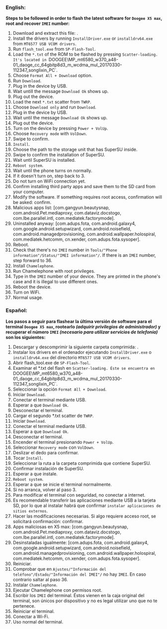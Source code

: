 ### English:
**Steps to be followed in order to flash the latest software for `Doogee X5 max`, root and recover `IMEI` number:**

1. Download and extract this file: [<enlace>]().
2. Install the drivers by running `InstallDriver.exe` or `installdrv64.exe` from `MT6577 USB VCOM drivers`.
3. Run `flash_tool.exe` from `SP-Flash-Tool`.
4. Load the `*.txt` of the ROM to be flashed by pressing `Scatter-loading. It's located in `DOOGEE\MP_mt6580_w370_a48-01_daoge_cc_64gbitp8d3_m_wcdma_mul_20170330-112347_songlixin_PC`.
5. Choose `Format All + Download` option.
6. Run `Download`.
7. Plug in the device by USB.
8. Wait untill the message `Download Ok` shows up.
9. Plug out the device.
10. Load the next `*.txt` scatter from `TWRP`. 
11. Choose `Download only` and run `Download`.
12. Plug in the device by USB.
13. Wait until the message `Download Ok` shows up.
14. Plug out the device.
15. Turn on the device by pressing `Power + VolUp`.
16. Choose `Recovery mode` with `VolDown`.
17. Swipe to confirm.
18. `Install`.
19. Choose the path to the storage unit that has SuperSU inside.
20. Swipe to confirm the installation of SuperSU.
21. Wait until SuperSU is installed.
22. `Reboot system`.
23. Wait until the phone turns on normally.
24. If it doesn't turn on, step back to 3.
25. Do not turn on WiFi connection yet.
26. Confirm installing third party apps and save them to the SD card from your computer.
27. Modify the software. If something requires root access, confirmation will be asked: confirm.
28. Malicious apps list: [com.gangyun.beautysnap, com.android.Pet.mediaproxy, com.dataviz.docstogo, com.lbe.parallel.intl, com.mediatek.factorymode].
29. Uninstalled anyway: [com.adups.fota, com.android.galaxy4, com.google.android.setupwizard, com.android.noisefield, com.android.managedprovisioning, com.android.wallpaper.holospiral, com.mediatek.hetcomm, cn.xender, com.adups.fota.sysoper].
30. Reboot.
31. Check that there's no `IMEI` number in `Tools/"Phone information"/Status/"IMEI information"/`. If there is an `IMEI` number, step forward to 36.
32. Install `Chamelephone`.
33. Run Chamelephone with root privileges.
34. Type in the `IMEI` number of your device. They are printed in the phone's case and it is illegal to use different ones.
35. Reboot the device.
36. Turn on WiFi.
37. Normal usage.

### Español:
**Los pasos a seguir para flashear la última versión de software para el terminal `Doogee X5 max`, rootearlo *(adquirir privilegios de administrador)* y recuperar el número `IMEI` *(necesario para utilizar servicios de telefonía)* son los siguientes:**  

1. Descargar y descomprimir la siguiente carpeta comprimida: [<enlace>]().
2. Instalar los drivers en el ordenador ejecutando `InstallDriver.exe` o `installdrv64.exe` del directorio `MT6577 USB VCOM drivers`.
3. Abrir flash_tool.exe de `SP-Flash-Tool`.
4. Examinar el *.txt del flash en `Scatter-loading. Éste se encuentra en `DOOGEE\MP_mt6580_w370_a48-01_daoge_cc_64gbitp8d3_m_wcdma_mul_20170330-112347_songlixin_PC`.
5. Seleccionar la opción `Format All + Download`.
6. Iniciar `Download`.
7. Conectar el terminal mediante USB.
8. Esperar a que `Download Ok`.
9. Desconectar el terminal.
10. Cargar el segundo *.txt scatter de `TWRP`.
11. Iniciar `Download`.
12. Conectar el terminal mediante USB.
13. Esperar a que `Download Ok`.
14. Desconectar el terminal.
15. Encender el terminal presionando `Power + VolUp`.
16. Seleccionar `Recovery mode` con `VolDown`.
17. Deslizar el dedo para confirmar.
18. Tocar `Install`.
19. Seleccionar la ruta a la carpeta comprimida que contiene SuperSU.
20. Confirmar instalación de SuperSU.
21. Esperar a que instale.
22. `Reboot system`.
23. Esperar a que se inicie el terminal normalmente.
24. Si no arranca, volver al paso 3.
25. Para modificar el terminal con seguridad, no conectar a internet.
26. Es recomendable transferir las aplicaciones mediante USB a la tarjeta SD, por lo que al instalar habrá que confirmar `instalar aplicaciones de sitios externos`.
27. Hacer las modificaciones necesarias. Si algo requiere acceso root, se solicitará confirmación: confirmar.
28. Apps maliciosas en X5 max: [com.gangyun.beautysnap, com.android.Pet.mediaproxy, com.dataviz.docstogo, com.lbe.parallel.intl, com.mediatek.factorymode].
29. Desinstaladas igualmente: [com.adups.fota, com.android.galaxy4, com.google.android.setupwizard, com.android.noisefield, com.android.managedprovisioning, com.android.wallpaper.holospiral, com.mediatek.hetcomm, cn.xender, com.adups.fota.sysoper].
30. Reiniciar.
31. Comprobar que en `Ajustes/"Información del teléfono"/Estado/"Información del IMEI"/` no hay `IMEI`. En caso contrario saltar al paso 36.
32. Instalar `Chamelephone`.
33. Ejecutar Chamelephone con permisos root.
34. Escribir los `IMEI` del terminal. Éstos vienen en la caja original del terminal, son únicos por dispositivo y no es legal utilizar uno que no te pertenece.
35. Reiniciar el terminal.
36. Conectar a Wi-Fi.
37. Uso normal del terminal.
